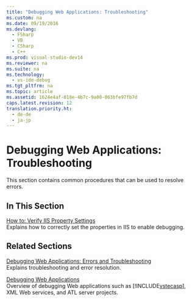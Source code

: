 ```yaml
---
title: "Debugging Web Applications: Troubleshooting"
ms.custom: na
ms.date: 09/19/2016
ms.devlang: 
  - FSharp
  - VB
  - CSharp
  - C++
ms.prod: visual-studio-dev14
ms.reviewer: na
ms.suite: na
ms.technology: 
  - vs-ide-debug
ms.tgt_pltfrm: na
ms.topic: article
ms.assetid: 1624e4af-018e-4b7c-9a00-063bfe97fb7d
caps.latest.revision: 12
translation.priority.ht: 
  - de-de
  - ja-jp
---
```

# Debugging Web Applications: Troubleshooting
This section contains common procedures that can be used to resolve errors.  
  
## In This Section  
 [How to: Verify IIS Property Settings](../vs140/How-to--Verify-IIS-Property-Settings.md)  
 Explains how to correctly set the properties in IIS to enable debugging.  
  
## Related Sections  
 [Debugging Web Applications: Errors and Troubleshooting](../vs140/Debugging-Web-Applications--Errors-and-Troubleshooting.md)  
 Explains troubleshooting and error resolution.  
  
 [Debugging Web Applications](../vs140/Debugging-Web-Applications-and-Script.md)  
 Overview of debugging Web applications such as [!INCLUDE[vstecasp](../vs140/includes/vstecasp_md.md)], XML Web services, and ATL server projects.